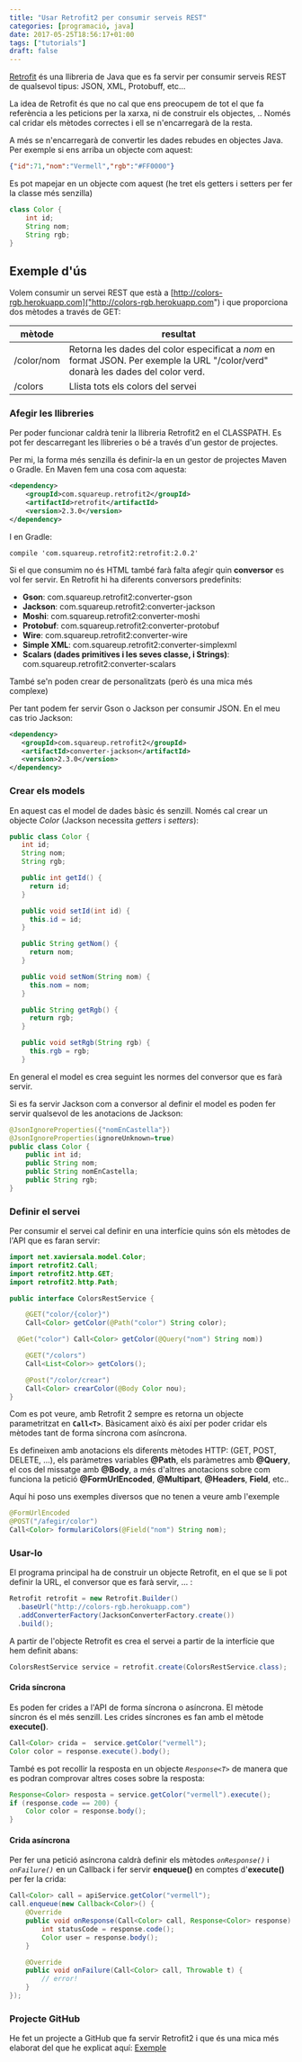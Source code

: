 ```yaml
---
title: "Usar Retrofit2 per consumir serveis REST"
categories: [programació, java]
date: 2017-05-25T18:56:17+01:00
tags: ["tutorials"]
draft: false
---
```

[Retrofit](http://square.github.io/retrofit/) és una llibreria de Java que es fa servir per consumir serveis REST de qualsevol tipus: JSON, XML, Protobuff, etc...

La idea de Retrofit és que no cal que ens preocupem de tot el que fa referència a les peticions per la xarxa, ni de construir els objectes, .. Només cal cridar els mètodes correctes i ell se n'encarregarà de la resta.

A més se n'encarregarà de convertir les dades rebudes en objectes Java. Per exemple si ens arriba un objecte com aquest:

```json
{"id":71,"nom":"Vermell","rgb":"#FF0000"}
```
Es pot mapejar en un objecte com aquest (he tret els getters i setters per fer la classe més senzilla)

```java
class Color {
    int id;
    String nom;
    String rgb;
}
```

Exemple d'ús
-----------------------
Volem consumir un servei REST que està a [http://colors-rgb.herokuapp.com]("http://colors-rgb.herokuapp.com") i que proporciona dos mètodes a través de GET:

| mètode          | resultat   |
| --------------- | ---------- |
| /color/nom      | Retorna les dades del color especificat a *nom* en format JSON. Per exemple la URL "/color/verd" donarà les dades del color verd. |
| /colors        | Llista tots els colors del servei |

### Afegir les llibreries
Per poder funcionar caldrà tenir la llibreria Retrofit2 en el CLASSPATH. Es pot fer descarregant les llibreries o bé a través d'un gestor de projectes.

Per mi, la forma més senzilla és definir-la en un gestor de projectes Maven o Gradle. En Maven fem una cosa com aquesta:

```xml
<dependency>
    <groupId>com.squareup.retrofit2</groupId>
    <artifactId>retrofit</artifactId>
    <version>2.3.0</version>
</dependency>
```
I en Gradle:

```
compile 'com.squareup.retrofit2:retrofit:2.0.2'
```
Si el que consumim no és HTML també farà falta afegir quin **conversor** es vol fer servir. En Retrofit hi ha diferents conversors predefinits:

* **Gson**: com.squareup.retrofit2:converter-gson
* **Jackson**: com.squareup.retrofit2:converter-jackson
* **Moshi**: com.squareup.retrofit2:converter-moshi
* **Protobuf**: com.squareup.retrofit2:converter-protobuf
* **Wire**: com.squareup.retrofit2:converter-wire
* **Simple XML**: com.squareup.retrofit2:converter-simplexml
* **Scalars (dades primitives i les seves classe, i Strings)**: com.squareup.retrofit2:converter-scalars

També se'n poden crear de personalitzats (però és una mica més complexe)

Per tant podem fer servir Gson o Jackson per consumir JSON. En el meu cas trio Jackson:

```xml
<dependency>
   <groupId>com.squareup.retrofit2</groupId>
   <artifactId>converter-jackson</artifactId>
   <version>2.3.0</version>
</dependency>
```

### Crear els models

En aquest cas el model de dades bàsic és senzill. Només cal crear un objecte *Color* (Jackson necessita *getters* i *setters*):

```java
public class Color {
   int id;
   String nom;
   String rgb;

   public int getId() {
     return id;
   }

   public void setId(int id) {
     this.id = id;
   }

   public String getNom() {
     return nom;
   }

   public void setNom(String nom) {
     this.nom = nom;
   }

   public String getRgb() {
     return rgb;
   }

   public void setRgb(String rgb) {
     this.rgb = rgb;
   }
```

En general el model es crea seguint les normes del conversor que es farà servir.

Si es fa servir Jackson com a conversor al definir el model es poden fer servir qualsevol de les anotacions de Jackson:

```java
@JsonIgnoreProperties({"nomEnCastella"})
@JsonIgnoreProperties(ignoreUnknown=true)
public class Color {
	public int id;
    public String nom;
	public String nomEnCastella;
	public String rgb;
}
```

### Definir el servei

Per consumir el servei cal definir en una interfície quins són els mètodes de l'API que es faran servir:

```java
import net.xaviersala.model.Color;
import retrofit2.Call;
import retrofit2.http.GET;
import retrofit2.http.Path;

public interface ColorsRestService {

	@GET("color/{color}")
	Call<Color> getColor(@Path("color") String color);

  @Get("color") Call<Color> getColor(@Query("nom") String nom))

	@GET("/colors")
	Call<List<Color>> getColors();

	@Post("/color/crear")
	Call<Color> crearColor(@Body Color nou);
}
```
Com es pot veure, amb Retrofit 2 sempre es retorna un objecte parametritzat en **`Call<T>`**. Bàsicament això és així per poder cridar els mètodes tant de forma síncrona com asíncrona.

Es defineixen amb anotacions els diferents mètodes HTTP: (GET, POST, DELETE, ...), els paràmetres variables **@Path**, els paràmetres amb **@Query**, el cos del missatge amb **@Body**, a més d'altres anotacions sobre com funciona la petició **@FormUrlEncoded**, **@Multipart**, **@Headers**, **Field**, etc..

Aquí hi poso uns exemples diversos que no tenen a veure amb l'exemple

```java
@FormUrlEncoded
@POST("/afegir/color")
Call<Color> formulariColors(@Field("nom") String nom);
```

### Usar-lo

El programa principal ha de construir un objecte Retrofit, en el que se li pot definir la URL, el conversor que es farà servir, ... :

```java
Retrofit retrofit = new Retrofit.Builder()
  .baseUrl("http://colors-rgb.herokuapp.com")
  .addConverterFactory(JacksonConverterFactory.create())
  .build();
```
A partir de l'objecte Retrofit es crea el servei a partir de la interfície que hem definit abans:

```java
ColorsRestService service = retrofit.create(ColorsRestService.class);
```

#### Crida síncrona
Es poden fer crides a l'API de forma síncrona o asíncrona. El mètode síncron és el més senzill. Les crides síncrones es fan amb el mètode **execute()**.

```java
Call<Color> crida =  service.getColor("vermell");
Color color = response.execute().body();
```
També es pot recollir la resposta en un objecte *`Response<T>`* de manera que es podran comprovar altres coses sobre la resposta:

```java
Response<Color> resposta = service.getColor("vermell").execute();
if (response.code == 200) {
    Color color = response.body();
}
```

#### Crida asíncrona

Per fer una petició asíncrona caldrà definir els mètodes *`onResponse()`* i *`onFailure()`* en un Callback i fer servir **enqueue()** en comptes d'**execute()** per fer la crida:

```java
Call<Color> call = apiService.getColor("vermell");
call.enqueue(new Callback<Color>() {
    @Override
    public void onResponse(Call<Color> call, Response<Color> response) {
        int statusCode = response.code();
        Color user = response.body();
    }

    @Override
    public void onFailure(Call<Color> call, Throwable t) {
        // error!
    }
});
```

### Projecte GitHub

He fet un projecte a GitHub que fa servir Retrofit2 i que és una mica més elaborat del que he explicat aquí: [Exemple](https://github.com/utrescu/RetrofitColors)

